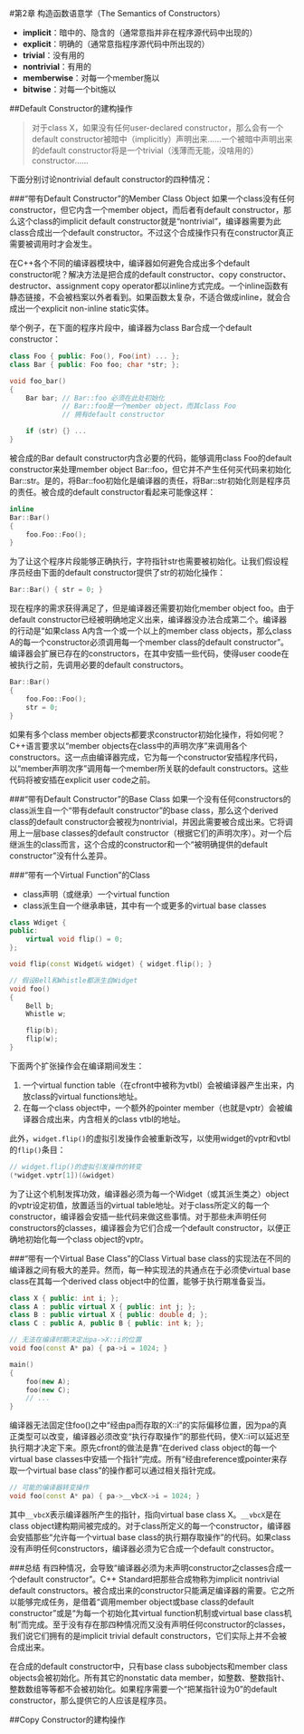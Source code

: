 #第2章 构造函数语意学（The Semantics of Constructors）

- **implicit**：暗中的、隐含的（通常意指并非在程序源代码中出现的）
- **explicit**：明确的（通常意指程序源代码中所出现的）
- **trivial**：没有用的
- **nontrivial**：有用的
- **memberwise**：对每一个member施以
- **bitwise**：对每一个bit施以

##Default Constructor的建构操作
> 对于class X，如果没有任何user-declared constructor，那么会有一个default constructor被暗中（implicitly）声明出来……一个被暗中声明出来的default constructor将是一个trivial（浅薄而无能，没啥用的）constructor……

下面分别讨论nontrivial default constructor的四种情况：

###“带有Default Constructor”的Member Class Object
如果一个class没有任何constructor，但它内含一个member object，而后者有default constructor，那么这个class的implicit default constructor就是“nontrivial”，编译器需要为此class合成出一个default constructor。不过这个合成操作只有在constructor真正需要被调用时才会发生。

在C++各个不同的编译器模块中，编译器如何避免合成出多个default constructor呢？解决方法是把合成的default constructor、copy constructor、destructor、assignment copy operator都以inline方式完成。一个inline函数有静态链接，不会被档案以外者看到。如果函数太复杂，不适合做成inline，就会合成出一个explicit non-inline static实体。

举个例子，在下面的程序片段中，编译器为class Bar合成一个default constructor：

```C++
class Foo { public: Foo(), Foo(int) ... };
class Bar { public: Foo foo; char *str; };

void foo_bar()
{
	Bar bar; // Bar::foo 必须在此处初始化
             // Bar::foo是一个member object，而其class Foo
			 // 拥有default constructor

	if (str) {} ...
}
```

被合成的Bar default constructor内含必要的代码，能够调用class Foo的default constructor来处理member object Bar::foo，但它并不产生任何买代码来初始化Bar::str。是的，将Bar::foo初始化是编译器的责任，将Bar::str初始化则是程序员的责任。被合成的default constructor看起来可能像这样：

```C++
inline
Bar::Bar()
{
	foo.Foo::Foo();
}
```

为了让这个程序片段能够正确执行，字符指针str也需要被初始化。让我们假设程序员经由下面的default constructor提供了str的初始化操作：

```C++
Bar::Bar() { str = 0; }
```

现在程序的需求获得满足了，但是编译器还需要初始化member object foo。由于default constructor已经被明确地定义出来，编译器没办法合成第二个。编译器的行动是“如果class A内含一个或一个以上的member class objects，那么class A的每一个constructor必须调用每一个member class的default constructor”。编译器会扩展已存在的constructors，在其中安插一些代码，使得user coode在被执行之前，先调用必要的default constructors。

```C++
Bar::Bar()
{
	foo.Foo::Foo();
	str = 0;
}
```

如果有多个class member objects都要求constructor初始化操作，将如何呢？C++语言要求以“member objects在class中的声明次序”来调用各个constructors。这一点由编译器完成，它为每一个constructor安插程序代码，以“member声明次序”调用每一个member所关联的default constructors。这些代码将被安插在explicit user code之前。

###“带有Default Constructor”的Base Class
如果一个没有任何constructors的class派生自一个“带有default constructor”的base class，那么这个derived class的default constructor会被视为nontrivial，并因此需要被合成出来。它将调用上一层base classes的default constructor（根据它们的声明次序）。对一个后继派生的class而言，这个合成的constructor和一个“被明确提供的default constructor”没有什么差异。

###“带有一个Virtual Function”的Class
- class声明（或继承）一个virtual function
- class派生自一个继承串链，其中有一个或更多的virtual base classes

```C++
class Wdiget {
public:
	virtual void flip() = 0;
};

void flip(const Widget& widget) { widget.flip(); }

// 假设Bell和Whistle都派生自Widget
void foo()
{
	Bell b;
	Whistle w;

	flip(b);
	flip(w);
}
```

下面两个扩张操作会在编译期间发生：

1. 一个virtual function table（在cfront中被称为vtbl）会被编译器产生出来，内放class的virtual functions地址。
2. 在每一个class object中，一个额外的pointer member（也就是vptr）会被编译器合成出来，内含相关的class vtbl的地址。 

此外，`widget.flip()`的虚拟引发操作会被重新改写，以使用widget的vptr和vtbl的`flip()`条目：

```C++
// widget.flip()的虚拟引发操作的转变
(*widget.vptr[1])(&widget)
```

为了让这个机制发挥功效，编译器必须为每一个Widget（或其派生类之）object的vptr设定初值，放置适当的virtual table地址。对于class所定义的每一个constructor，编译器会安插一些代码来做这些事情。对于那些未声明任何constructors的classes，编译器会为它们合成一个default constructor，以便正确地初始化每一个class object的vptr。

###“带有一个Virtual Base Class”的Class
Virtual base class的实现法在不同的编译器之间有极大的差异。然而，每一种实现法的共通点在于必须使virtual base class在其每一个derived class object中的位置，能够于执行期准备妥当。

```C++
class X { public: int i; };
class A : public virtual X { public: int j; };
class B : public virtual X { public: double d; };
class C : public A, public B { public: int k; };

// 无法在编译时期决定出pa->X::i的位置
void foo(const A* pa) { pa->i = 1024; }

main()
{
	foo(new A);
	foo(new C);
	// ...
}
```

编译器无法固定住foo()之中“经由pa而存取的X::i”的实际偏移位置，因为pa的真正类型可以改变，编译器必须改变“执行存取操作”的那些代码，使X::i可以延迟至执行期才决定下来。原先cfront的做法是靠“在derived class object的每一个virtual base classes中安插一个指针”完成。所有“经由reference或pointer来存取一个virtual base class”的操作都可以通过相关指针完成。

```C++
// 可能的编译器转变操作
void foo(const A* pa) { pa->__vbcX->i = 1024; }
```

其中`__vbcX`表示编译器所产生的指针，指向virtual base class X。`__vbcX`是在class object建构期间被完成的。对于class所定义的每一个constructor，编译器会安插那些“允许每一个virtual base class的执行期存取操作”的代码。如果class没有声明任何constructors，编译器必须为它合成一个default constructor。

###总结
有四种情况，会导致“编译器必须为未声明constructor之classes合成一个default constructor”。C++ Standard把那些合成物称为implicit nontrivial default constructors。被合成出来的constructor只能满足编译器的需要。它之所以能够完成任务，是借着“调用member object或base class的default constructor”或是“为每一个初始化其virtual function机制或virtual base class机制”而完成。至于没有存在那四种情况而又没有声明任何constructor的classes，我们说它们拥有的是implicit trivial default constructors，它们实际上并不会被合成出来。

在合成的default constructor中，只有base class subobjects和member class objects会被初始化。所有其它的nonstatic data member，如整数、整数指针、整数数组等等都不会被初始化。如果程序需要一个“把某指针设为0”的default constructor，那么提供它的人应该是程序员。

##Copy Constructor的建构操作